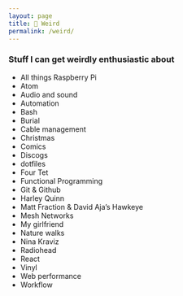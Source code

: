 ```yaml
---
layout: page
title: 👻 Weird
permalink: /weird/
---
```


### Stuff I can get weirdly enthusiastic about

- All things Raspberry Pi
- Atom
- Audio and sound
- Automation
- Bash
- Burial
- Cable management
- Christmas
- Comics
- Discogs
- dotfiles
- Four Tet
- Functional Programming
- Git & Github
- Harley Quinn
- Matt Fraction & David Aja’s Hawkeye
- Mesh Networks
- My girlfriend
- Nature walks
- Nina Kraviz
- Radiohead
- React
- Vinyl
- Web performance
- Workflow
